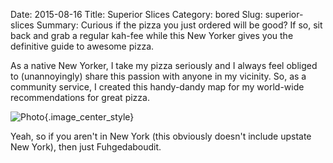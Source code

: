 Date: 2015-08-16
Title: Superior Slices
Category: bored
Slug: superior-slices
Summary: Curious if the pizza you just ordered will be good? If so, sit back and grab a regular kah-fee while this New Yorker gives you the definitive guide to awesome pizza.
 
As a native New Yorker, I take my pizza seriously and I always feel obliged to (unannoyingly) share this passion with
anyone in my vicinity. So, as a community service, I created this handy-dandy map for my world-wide recommendations for great pizza.

![Photo]({attach}/assets/bored/2015/superior-slices.png){.image_center_style}

Yeah, so if you aren't in New York (this obviously doesn't include upstate New York), then just Fuhgedaboudit.
